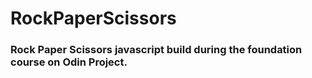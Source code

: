 # RockPaperScissors

### Rock Paper Scissors javascript build during the foundation course on Odin Project.

